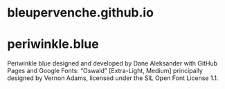 # bleupervenche.github.io
# periwinkle.blue
Periwinkle blue designed and developed by Dane Aleksander with GitHub Pages and Google Fonts: “Oswald” [Extra-Light, Medium] principally designed by Vernon Adams, licensed under the SIL Open Font License 1.1.
